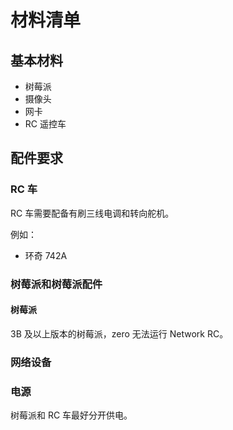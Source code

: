 # 材料清单

## 基本材料

- 树莓派
- 摄像头
- 网卡
- RC 遥控车

## 配件要求

### RC 车

RC 车需要配备有刷三线电调和转向舵机。

例如：

- 环奇 742A

### 树莓派和树莓派配件

#### 树莓派

3B 及以上版本的树莓派，zero 无法运行 Network RC。

### 网络设备

### 电源

树莓派和 RC 车最好分开供电。